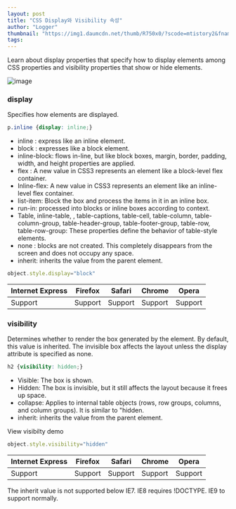 ```yaml
---
layout: post
title: "CSS Display와 Visibility 속성"
author: "Logger"
thumbnail: "https://img1.daumcdn.net/thumb/R750x0/?scode=mtistory2&fname=https%3A%2F%2Ft1.daumcdn.net%2Fcfile%2Ftistory%2F214F614B55534E1E2D"
tags: 
---
```



Learn about display properties that specify how to display elements among CSS properties and visibility properties that show or hide elements.

![image](https://t1.daumcdn.net/cfile/tistory/214F614B55534E1E2D)

### display

Specifies how elements are displayed.

```css
p.inline {display: inline;}

```

- inline : express like an inline element.
- block : expresses like a block element.
- inline-block: flows in-line, but like block boxes, margin, border, padding, width, and height properties are applied.
- flex : A new value in CSS3 represents an element like a block-level flex container.
- Inline-flex: A new value in CSS3 represents an element like an inline-level flex container.
- list-item: Block the box and process the items in it in an inline box.
- run-in: processed into blocks or inline boxes according to context.
- Table, inline-table, , table-captions, table-cell, table-column, table-column-group, table-header-group, table-footer-group, table-row, table-row-group: These properties define the behavior of table-style elements.
- none : blocks are not created. This completely disappears from the screen and does not occupy any space.
- inherit: inherits the value from the parent element.

```js
object.style.display="block"

```

| Internet Express | Firefox | Safari | Chrome | Opera |
| -------- | -------- | -------- | -------- | -------- |
| Support | Support | Support | Support | Support | Support | Support | Support | Support

### visibility

Determines whether to render the box generated by the element. By default, this value is inherited. The invisible box affects the layout unless the display attribute is specified as none.

```css
h2 {visibility: hidden;}

```

- Visible: The box is shown.
- Hidden: The box is invisible, but it still affects the layout because it frees up space.
- collapse: Applies to internal table objects (rows, row groups, columns, and column groups). It is similar to "hidden.
- inherit: inherits the value from the parent element.

View visibilty demo

```js
object.style.visibility="hidden"

```

| Internet Express | Firefox | Safari | Chrome | Opera |
| -------- | -------- | -------- | -------- | -------- |
| Support | Support | Support | Support | Support | Support | Support | Support | Support

The inherit value is not supported below IE7. IE8 requires !DOCTYPE. IE9 to support normally.